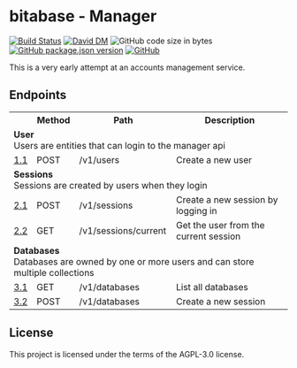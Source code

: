 # bitabase - Manager
[![Build Status](https://travis-ci.org/bitabase/bitabase-manager.svg?branch=master)](https://travis-ci.org/bitabase/bitabase-manager)
[![David DM](https://david-dm.org/bitabase/bitabase-manager.svg)](https://david-dm.org/bitabase/bitabase-manager)
![GitHub code size in bytes](https://img.shields.io/github/languages/code-size/bitabase/bitabase-manager)
[![GitHub package.json version](https://img.shields.io/github/package-json/v/bitabase/bitabase-manager)](https://github.com/bitabase/bitabase-manager/blob/master/package.json)
[![GitHub](https://img.shields.io/github/license/bitabase/bitabase-manager)](https://github.com/bitabase/bitabase-manager/blob/master/LICENSE)

This is a very early attempt at an accounts management service.

## Endpoints

<table>
  <tr>
    <th></th>
    <th>Method</th>
    <th>Path</th>
    <th>Description</th>
  </tr>
  <tr>
    <td colspan=4>
      <strong>User</strong></br>
      Users are entities that can login to the manager api
    </td>
  </tr>
  <tr>
    <td><a href="https://www.github.com/bitabase/bitabase-manager">1.1</a></td>
    <td>POST</td>
    <td>/v1/users</td>
    <td>Create a new user</td>
  </tr>
  <tr>
    <td colspan=4>
      <strong>Sessions</strong></br>
      Sessions are created by users when they login
    </td>
  </tr>
  <tr>
    <td><a href="https://www.github.com/bitabase/bitabase-manager">2.1</a></td>
    <td>POST</td>
    <td>/v1/sessions</td>
    <td>Create a new session by logging in</td>
  </tr>
  <tr>
    <td><a href="https://www.github.com/bitabase/bitabase-manager">2.2</a></td>
    <td>GET</td>
    <td>/v1/sessions/current</td>
    <td>Get the user from the current session</td>
  </tr>
  <tr>
    <td colspan=4>
      <strong>Databases</strong></br>
      Databases are owned by one or more users and can store multiple collections
    </td>
  </tr>
  <tr>
    <td><a href="https://www.github.com/bitabase/bitabase-manager">3.1</a></td>
    <td>GET</td>
    <td>/v1/databases</td>
    <td>List all databases</td>
  </tr>
  <tr>
    <td><a href="https://www.github.com/bitabase/bitabase-manager">3.2</a></td>
    <td>POST</td>
    <td>/v1/databases</td>
    <td>Create a new session</td>
  </tr>
</table>

## License
This project is licensed under the terms of the AGPL-3.0 license.
